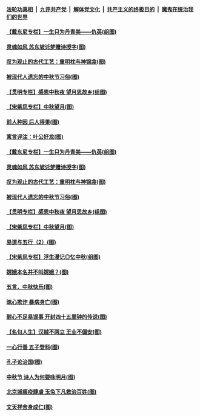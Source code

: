

####  [法轮功真相](../../../../basic/blob/master/README.md?t=10040031) &nbsp;|&nbsp; [九评共产党](../../../../9ping.md/blob/master/README.md?t=10040031) &nbsp;|&nbsp; [解体党文化](../../../../jtdwh.md/blob/master/README.md?t=10040031)  &nbsp;|&nbsp; [共产主义的终极目的](../../../../gczydzjmd.md/blob/master/README.md?t=10040031) &nbsp;|&nbsp; [魔鬼在统治我们的世界](../../../../mgztzwmdsj.md/blob/master/README.md?t=10040031) 

#### [【戴东尼专栏】一生只为丹青美——仇英(组图)](../pages/p7/944023.md?t=10040031) 

#### [灵魂如风 苏东坡讬梦赠诗授字(图)](../pages/p7/947859.md?t=10040031) 

#### [叹为观止的古代工艺：重明枕与神锦衾(图)](../pages/p7/947819.md?t=10040031) 

#### [被现代人遗忘的中秋节习俗(图)](../pages/p7/947855.md?t=10040031) 

#### [【贯明专栏】感恩中秋夜 望月思故乡(组图)](../pages/p7/946621.md?t=10040031) 

#### [【宋紫凤专栏】中秋望月(图)](../pages/p7/947781.md?t=10040031) 

#### [前人种因 后人得果(图)](../pages/p7/948022.md?t=10040031) 

#### [寓言评注：叶公好龙(图)](../pages/p7/948018.md?t=10040031) 

#### [【戴东尼专栏】一生只为丹青美——仇英(组图)](../pages/p7/944023.md?t=10040031) 

#### [灵魂如风 苏东坡讬梦赠诗授字(图)](../pages/p7/947859.md?t=10040031) 

#### [叹为观止的古代工艺：重明枕与神锦衾(图)](../pages/p7/947819.md?t=10040031) 

#### [被现代人遗忘的中秋节习俗(图)](../pages/p7/947855.md?t=10040031) 

#### [【贯明专栏】感恩中秋夜 望月思故乡(组图)](../pages/p7/946621.md?t=10040031) 

#### [【宋紫凤专栏】中秋望月(图)](../pages/p7/947781.md?t=10040031) 

#### [易道与五行（2）(图)](../pages/p7/947655.md?t=10040031) 

#### [【宋紫凤专栏】浮生漫记◎忆中秋(组图)](../pages/p7/946829.md?t=10040031) 

#### [嫦娥本名并不叫嫦娥？(图)](../pages/p7/947731.md?t=10040031) 

#### [五言．中秋快乐(图)](../pages/p7/947732.md?t=10040031) 

#### [昧心欺诈 暴病身亡(图)](../pages/p7/947378.md?t=10040031) 

#### [耐心不足易误事 开封四十五里钟的传说(图)](../pages/p7/947634.md?t=10040031) 

#### [【名句人生】汉贼不两立 王业不偏安(图)](../pages/p7/947564.md?t=10040031) 

#### [一心行善 五子登科(图)](../pages/p7/947377.md?t=10040031) 

#### [孔子论治国(图)](../pages/p7/947334.md?t=10040031) 

#### [中秋节 诗人为何要咏明月(图)](../pages/p7/947465.md?t=10040031) 

#### [北京城瘟疫肆虐 玉兔下凡救治百姓(图)](../pages/p7/947538.md?t=10040031) 

#### [文天祥舍身成仁(图)](../pages/p7/947375.md?t=10040031) 

